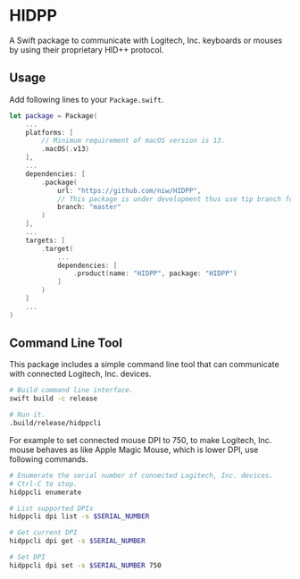 HIDPP
=====

A Swift package to communicate with Logitech, Inc. keyboards or mouses
by using their proprietary HID++ protocol.


Usage
-----

Add following lines to your `Package.swift`.

```swift
let package = Package(
    ...
    platforms: [
        // Minimum requirement of macOS version is 13.
        .macOS(.v13)
    ],
    ...
    dependencies: [
        .package(
            url: "https://github.com/niw/HIDPP",
            // This package is under development thus use tip branch for now.
            branch: "master"
        )
    ],
    ...
    targets: [
        .target(
            ...
            dependencies: [
                .product(name: "HIDPP", package: "HIDPP")
            ]
        )
    ]
    ...
)
```


Command Line Tool
-----------------

This package includes a simple command line tool that can communicate
with connected Logitech, Inc. devices.

```bash
# Build command line interface.
swift build -c release

# Run it.
.build/release/hidppcli
```

For example to set connected mouse DPI to 750, to make Logitech, Inc.
mouse behaves as like Apple Magic Mouse, which is lower DPI,
use following commands.

```bash
# Enumerate the serial number of connected Logitech, Inc. devices.
# Ctrl-C to stop.
hidppcli enumerate

# List supported DPIs
hidppcli dpi list -s $SERIAL_NUMBER

# Get current DPI
hidppcli dpi get -s $SERIAL_NUMBER

# Set DPI
hidppcli dpi set -s $SERIAL_NUMBER 750
```
